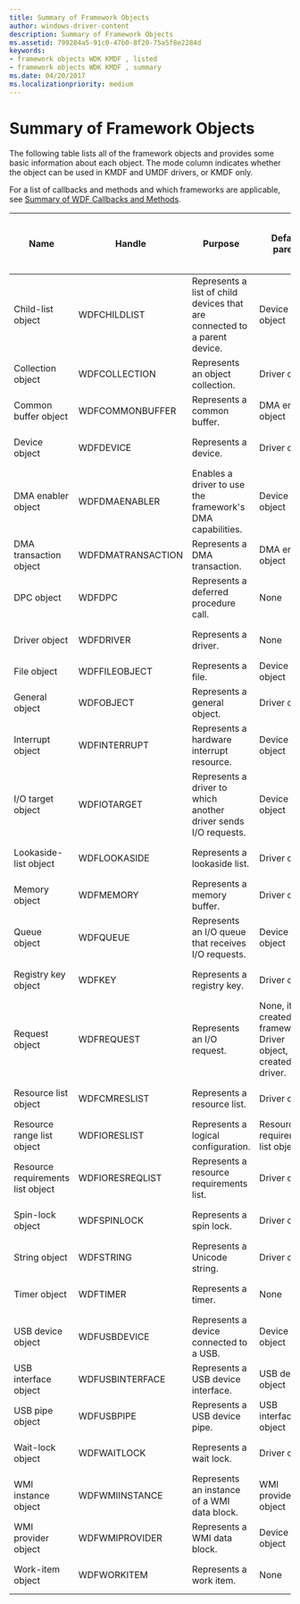 ```yaml
---
title: Summary of Framework Objects
author: windows-driver-content
description: Summary of Framework Objects
ms.assetid: 799284a5-91c0-47b0-8f20-75a5f8e2284d
keywords:
- framework objects WDK KMDF , listed
- framework objects WDK KMDF , summary
ms.date: 04/20/2017
ms.localizationpriority: medium
---
```


# Summary of Framework Objects


The following table lists all of the framework objects and provides some basic information about each object. The mode column indicates whether the object can be used in KMDF and UMDF drivers, or KMDF only.

For a list of callbacks and methods and which frameworks are applicable, see [Summary of WDF Callbacks and Methods](https://msdn.microsoft.com/library/windows/hardware/dn265591).

|Name|Handle|Purpose|Default parent|Can driver override default parent?|Mode|Reference|
|--- |--- |--- |--- |--- |--- |--- |
|Child-list object|WDFCHILDLIST|Represents a list of child devices that are connected to a parent device.|Device object|No|KM|[WDF Child-List Object Reference](https://msdn.microsoft.com/library/windows/hardware/dn265624)|
|Collection object|WDFCOLLECTION|Represents an object collection.|Driver object|Yes|KM/UM|[WDF Collection Object Reference](https://msdn.microsoft.com/library/windows/hardware/dn265626)|
|Common buffer object|WDFCOMMONBUFFER|Represents a common buffer.|DMA enabler object|No|KM|[WDF Common Buffer Object Reference](https://msdn.microsoft.com/library/windows/hardware/dn265627)|
|Device object|WDFDEVICE|Represents a device.|Driver object|No|KM/UM|[WDF Device Object Reference](https://msdn.microsoft.com/library/windows/hardware/dn265631)|
|DMA enabler object|WDFDMAENABLER|Enables a driver to use the framework's DMA capabilities.|Device object|Yes|KM|[WDF DMA Object Reference](https://msdn.microsoft.com/library/windows/hardware/dn265634)|
|DMA transaction object|WDFDMATRANSACTION|Represents a DMA transaction.|DMA enabler object|No|KM|[WDF DMA Object Reference](https://msdn.microsoft.com/library/windows/hardware/dn265634)|
|DPC object|WDFDPC|Represents a deferred procedure call.|None|Yes|KM|[WDF DPC Object Reference](https://msdn.microsoft.com/library/windows/hardware/dn265635)|
|Driver object|WDFDRIVER|Represents a driver.|None|No|KM/UM|[WDF Driver Object Reference](https://msdn.microsoft.com/library/windows/hardware/dn265636)|
|File object|WDFFILEOBJECT|Represents a file.|Device object|No|KM/UM|[WDF File Object Reference](https://msdn.microsoft.com/library/windows/hardware/dn265638)|
|General object|WDFOBJECT|Represents a general object.|Driver object|Yes|KM/UM|[WDF General Object Reference](https://msdn.microsoft.com/library/windows/hardware/dn265639)|
|Interrupt object|WDFINTERRUPT|Represents a hardware interrupt resource.|Device object|Yes|KM/UM|[WDF Interrupt Object Reference](https://msdn.microsoft.com/library/windows/hardware/dn265640)|
|I/O target object|WDFIOTARGET|Represents a driver to which another driver sends I/O requests.|Device object|Yes|KM/UM|[WDF I/O Target Object Reference](https://msdn.microsoft.com/library/windows/hardware/dn265644)|
|Lookaside-list object|WDFLOOKASIDE|Represents a lookaside list.|Driver object|Yes|KM|[WDF Memory Object Reference](https://msdn.microsoft.com/library/windows/hardware/dn265645)|
|Memory object|WDFMEMORY|Represents a memory buffer.|Driver object|Yes|KM/UM|[WDF Memory Object Reference](https://msdn.microsoft.com/library/windows/hardware/dn265645)|
|Queue object|WDFQUEUE|Represents an I/O queue that receives I/O requests.|Device object|Yes|KM/UM|[WDF Queue Object Reference](https://msdn.microsoft.com/library/windows/hardware/dn265647)|
|Registry key object|WDFKEY|Represents a registry key.|Driver object|Yes|KM/UM|[WDF Registry Key Object Reference](https://msdn.microsoft.com/library/windows/hardware/dn265663)|
|Request object|WDFREQUEST|Represents an I/O request.|None, if created by framework. Driver object, if created by driver.|Yes, if created by driver.|KM/UM|[WDF Request Object Reference](https://msdn.microsoft.com/library/windows/hardware/dn265664)|
|Resource list object|WDFCMRESLIST|Represents a resource list.|Driver object|No|KM/UM|[WDF Resource Object Reference](https://msdn.microsoft.com/library/windows/hardware/dn265665)|
|Resource range list object|WDFIORESLIST|Represents a logical configuration.|Resource requirements list object|No|KM|[WDF Resource Object Reference](https://msdn.microsoft.com/library/windows/hardware/dn265665)|
|Resource requirements list object|WDFIORESREQLIST|Represents a resource requirements list.|Driver object|No|KM|[WDF Resource Object Reference](https://msdn.microsoft.com/library/windows/hardware/dn265665)|
|Spin-lock object|WDFSPINLOCK|Represents a spin lock.|Driver object|Yes|KM/UM|[WDF Synchronization Methods](https://msdn.microsoft.com/library/windows/hardware/dn265669)|
|String object|WDFSTRING|Represents a Unicode string.|Driver object|Yes|KM/UM|[WDF String Object Reference](https://msdn.microsoft.com/library/windows/hardware/dn265667)|
|Timer object|WDFTIMER|Represents a timer.|None|Yes|KM/UM|[WDF Timer Object Reference](https://msdn.microsoft.com/library/windows/hardware/dn265670)|
|USB device object|WDFUSBDEVICE|Represents a device connected to a USB.|Device object|No|KM/UM|[WDF USB Reference](https://msdn.microsoft.com/library/windows/hardware/dn265671)|
|USB interface object|WDFUSBINTERFACE|Represents a USB device interface.|USB device object|No|KM/UM|[WDF USB Reference](https://msdn.microsoft.com/library/windows/hardware/dn265671)|
|USB pipe object|WDFUSBPIPE|Represents a USB device pipe.|USB interface object|No|KM/UM|[WDF USB Reference](https://msdn.microsoft.com/library/windows/hardware/dn265671)|
|Wait-lock object|WDFWAITLOCK|Represents a wait lock.|Driver object|Yes|KM/UM|[WDF Synchronization Methods](https://msdn.microsoft.com/library/windows/hardware/dn265669)|
|WMI instance object|WDFWMIINSTANCE|Represents an instance of a WMI data block.|WMI provider object|No|KM|[WDF WMI Reference](https://msdn.microsoft.com/library/windows/hardware/dn265672)|
|WMI provider object|WDFWMIPROVIDER|Represents a WMI data block.|Device object|No|KM|[WDF WMI Reference](https://msdn.microsoft.com/library/windows/hardware/dn265672)|
|Work-item object|WDFWORKITEM|Represents a work item.|None|Yes|KM/UM|[WDF Work-Item Object Reference](https://msdn.microsoft.com/library/windows/hardware/dn265673)|


 

 

 





